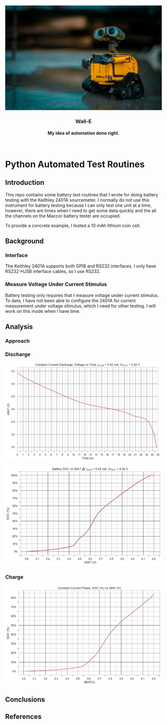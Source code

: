 ![Wall-E](./Images/WallE.png)
<br>
<h3 align=center>Wall-E</h2>
<h4 align=center>My idea of automation done right</a>.</h3>
<br>


# Python Automated Test Routines


## Introduction

This repo contains some battery test routines that I wrote for doing battery testing with the Keithley 2401A sourcemeter. I normally do not use this instrument for battery testing because I can only test one unit at a time, however, there are times when I need to get some data quickly and the all the channels on the Maccor battery tester are occupied.

To provide a concrete example, I tested a 10 mAh lithium coin cell.

## Background

### Interface

The Keithley 2401A supports both GPIB and RS232 interfaces. I only have RS232→USB interface cables, so I use RS232. 

### Measure Voltage Under Current Stimulus

Battery testing only requires that I measure voltage under current stimulus. To date, I have not been able to configure the 2401A for current measurement under voltage stimulus, which I need for other testing. I will work on this mode when I have time.

## Analysis

### Approach

### Discharge
<p align="center">
<img src="Images/Discharge_Curve.png" width="600"/>
</p>
<p align="center">
<img src="Images/SOC.png" width="600"/>
</p>


### Charge
<p align="center">
<img src="Images/Charging_SOC.png" width="600"/>
</p>

## Conclusions


## References